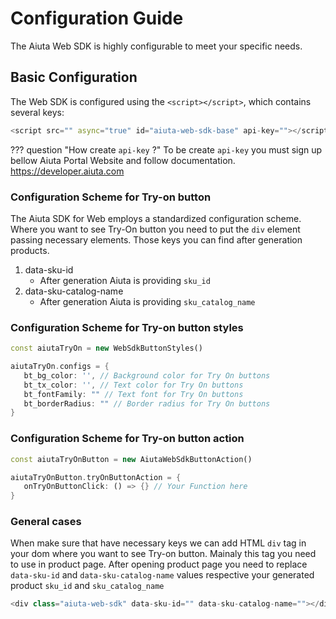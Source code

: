 # Configuration Guide

The Aiuta Web SDK is highly configurable to meet your specific needs.

## Basic Configuration

The Web SDK is configured using the `<script></script>`, which contains several keys:

```dart
<script src="" async="true" id="aiuta-web-sdk-base" api-key=""></script>
```
??? question "How create `api-key` ?"
    To be create `api-key` you must sign up bellow Aiuta Portal Website and follow documentation.
    https://developer.aiuta.com
    
### Configuration Scheme for Try-on button

The Aiuta SDK for Web employs a standardized configuration scheme.
Where you want to see Try-On button you need to put the `div` element passing necessary elements.
Those keys you can find after generation products.

1. data-sku-id
   - After generation Aiuta is providing `sku_id`
2. data-sku-catalog-name
   - After generation Aiuta is providing `sku_catalog_name`

### Configuration Scheme for Try-on button styles

```dart
const aiutaTryOn = new WebSdkButtonStyles()

aiutaTryOn.configs = {
   bt_bg_color: '', // Background color for Try On buttons
   bt_tx_color: '', // Text color for Try On buttons
   bt_fontFamily: "" // Text font for Try On buttons
   bt_borderRadius: "" // Border radius for Try On buttons
}
```

### Configuration Scheme for Try-on button action

```dart
const aiutaTryOnButton = new AiutaWebSdkButtonAction()

aiutaTryOnButton.tryOnButtonAction = {
   onTryOnButtonClick: () => {} // Your Function here
}
```

### General cases

When make sure that have necessary keys we can add HTML `div` tag in your dom where you want to see Try-on button.
Mainaly this tag you need to use in product page.
After opening product page you need to replace `data-sku-id` and `data-sku-catalog-name` values respective your generated product `sku_id` and `sku_catalog_name`

```dart
<div class="aiuta-web-sdk" data-sku-id="" data-sku-catalog-name=""></div>
```
